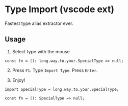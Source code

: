 # Type Import (vscode ext)

Fastest type alias extractor ever.

## Usage

1. Select type with the mouse

```
const fn = (): long.way.to.your.SpecialType => null;
```

2. Press `F1`. Type `Import Type`. Press `Enter`.

3. Enjoy!

```
import SpecialType = long.way.to.your.SpecialType;

const fn = (): SpecialType => null;
```
